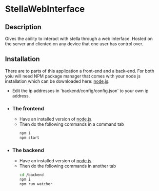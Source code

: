 # StellaWebInterface

## Description
Gives the ability to interact with stella through a web interface. Hosted on the server and cliented on any device that one user has control over.

## Installation
There are to parts of this application a front-end and a back-end. For both yoiu will need NPM package manager that comes with your node js installation which can be downloaded here: [node.js](https://nodejs.org/en/).

* Edit the ip addresses in 'backend/config/config.json' to your own ip address.
* ### The frontend
    * Have an installed version of [node.js](https://nodejs.org/en/).
    * Then do the following commands in a command tab
      ```bash
      npm i 
      npm start
      ```

* ### The backend
    * Have an installed version of [node.js](https://nodejs.org/en/).
    * Then do the following commands in another tab
      ```bash
      cd /backend
      npm i 
      npm run watcher
      ```